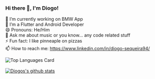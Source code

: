 ### Hi there 👋, I'm Diogo!

🔭 I’m currently working on BMW App<br />
🌱 I’m a Flutter and Android Developer<br />
😄 Pronouns: He/Him<br />
💬 Ask me about music or you know... any code related stuff<br />
⚡ Fun fact: I like pinneaple on pizzas<br />
📫 How to reach me: https://www.linkedin.com/in/diogo-sequeira94/
<br />

![Top Languages Card](https://github-readme-stats.vercel.app/api/top-langs/?username=diogosequeira94&layout=compact&hide=css,html)
<br />
<br />
[![Diogos's github stats](https://github-readme-stats.vercel.app/api?username=diogosequeira94&count_private=true&show_icons=true&theme=gruvbox)](https://github.com/diogosequeira94/github-readme-stats)

